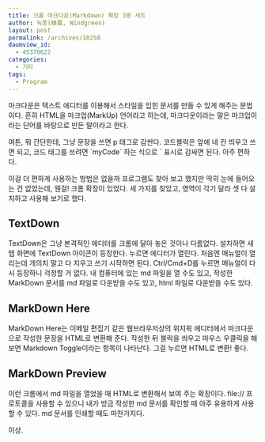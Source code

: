 ```yaml
---
title: 크롬 마크다운(Markdown) 확장 3종 세트
author: 녹풍(綠風, Windgreen)
layout: post
permalink: /archives/10258
daumview_id:
  - 45370622
categories:
  - 기타
tags:
  - Program
---
```

마크다운은 텍스트 에디터를 이용해서 스타일을 입힌 문서를 만들 수 있게 해주는 문법이다. 흔히 HTML을 마크업(MarkUp) 언어라고 하는데, 마크다운이라는 말은 마크업이라는 단어를 바탕으로 만든 말이라고 한다.

여튼, 뭐 간단한데, 그냥 문장을 쓰면 p 태그로 감싼다. 코드블럭은 앞에 네 칸 띄우고 쓰면 되고, 코드 태그를 쓰려면 \`myCode\` 하는 식으로 \` 표시로 감싸면 된다. 아주 편하다.

이걸 더 편하게 사용하는 방법은 없을까 프로그램도 찾아 보고 했지만 딱히 눈에 들어오는 건 없었는데, 웬걸! 크롬 확장이 있었다. 세 가지를 찾았고, 영역이 각기 달라 셋 다 설치하고 사용해 보기로 했다.

## TextDown

TextDown은 그냥 본격적인 에디터를 크롬에 달아 놓은 것이나 다름없다. 설치하면 새 탭 화면에 TextDown 아이콘이 등장한다. 누르면 에디터가 열린다. 처음엔 매뉴얼이 열리는데 개의치 말고 다 지우고 쓰기 시작하면 된다. Ctrl/Cmd+D를 누르면 매뉴얼이 다시 등장하니 걱정할 거 없다. 내 컴퓨터에 있는 md 파일을 열 수도 있고, 작성한 MarkDown 문서를 md 파일로 다운받을 수도 있고, html 파일로 다운받을 수도 있다.

## MarkDown Here

MarkDown Here는 이메일 편집기 같은 웹브라우저상의 위지윅 에디터에서 마크다운으로 작성한 문장을 HTML로 변환해 준다. 작성한 뒤 블럭을 씌우고 마우스 우클릭을 해 보면 Markdown Toggle이라는 항목이 나타난다. 그걸 누르면 HTML로 변환! 좋다.

## MarkDown Preview

이런 크롬에서 md 파일을 열었을 때 HTML로 변환해서 보여 주는 확장이다. file:// 프로토콜을 사용할 수 있으니 내가 방금 작성한 md 문서를 확인할 때 아주 유용하게 사용할 수 있다. md 문서를 인쇄할 때도 마찬가지다.

이상.